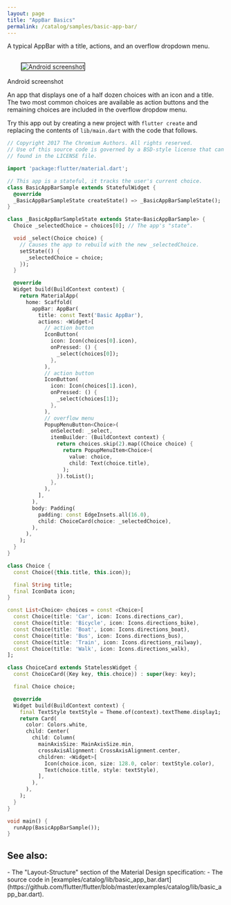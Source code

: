 ```yaml
---
layout: page
title: "AppBar Basics"
permalink: /catalog/samples/basic-app-bar/
---
```


A typical AppBar with a title, actions, and an overflow dropdown menu.

<p>
  <div class="container-fluid">
    <div class="row">
      <div class="col-md-4">
        <div class="panel panel-default">
          <div class="panel-body" style="padding: 16px 32px;">
            <img style="border:1px solid #000000" src="https://storage.googleapis.com/flutter-catalog/cb4a54db8fb3726bf4293b9cc5cb12ce16883803/basic_app_bar_small.png" alt="Android screenshot" class="img-responsive">
          </div>
          <div class="panel-footer">
            Android screenshot
          </div>
        </div>
      </div>
    </div>
  </div>
</p>

An app that displays one of a half dozen choices with an icon and a title.
The two most common choices are available as action buttons and the remaining
choices are included in the overflow dropdow menu.

Try this app out by creating a new project with `flutter create` and replacing the contents of `lib/main.dart` with the code that follows.

```dart
// Copyright 2017 The Chromium Authors. All rights reserved.
// Use of this source code is governed by a BSD-style license that can be
// found in the LICENSE file.

import 'package:flutter/material.dart';

// This app is a stateful, it tracks the user's current choice.
class BasicAppBarSample extends StatefulWidget {
  @override
  _BasicAppBarSampleState createState() => _BasicAppBarSampleState();
}

class _BasicAppBarSampleState extends State<BasicAppBarSample> {
  Choice _selectedChoice = choices[0]; // The app's "state".

  void _select(Choice choice) {
    // Causes the app to rebuild with the new _selectedChoice.
    setState(() {
      _selectedChoice = choice;
    });
  }

  @override
  Widget build(BuildContext context) {
    return MaterialApp(
      home: Scaffold(
        appBar: AppBar(
          title: const Text('Basic AppBar'),
          actions: <Widget>[
            // action button
            IconButton(
              icon: Icon(choices[0].icon),
              onPressed: () {
                _select(choices[0]);
              },
            ),
            // action button
            IconButton(
              icon: Icon(choices[1].icon),
              onPressed: () {
                _select(choices[1]);
              },
            ),
            // overflow menu
            PopupMenuButton<Choice>(
              onSelected: _select,
              itemBuilder: (BuildContext context) {
                return choices.skip(2).map((Choice choice) {
                  return PopupMenuItem<Choice>(
                    value: choice,
                    child: Text(choice.title),
                  );
                }).toList();
              },
            ),
          ],
        ),
        body: Padding(
          padding: const EdgeInsets.all(16.0),
          child: ChoiceCard(choice: _selectedChoice),
        ),
      ),
    );
  }
}

class Choice {
  const Choice({this.title, this.icon});

  final String title;
  final IconData icon;
}

const List<Choice> choices = const <Choice>[
  const Choice(title: 'Car', icon: Icons.directions_car),
  const Choice(title: 'Bicycle', icon: Icons.directions_bike),
  const Choice(title: 'Boat', icon: Icons.directions_boat),
  const Choice(title: 'Bus', icon: Icons.directions_bus),
  const Choice(title: 'Train', icon: Icons.directions_railway),
  const Choice(title: 'Walk', icon: Icons.directions_walk),
];

class ChoiceCard extends StatelessWidget {
  const ChoiceCard({Key key, this.choice}) : super(key: key);

  final Choice choice;

  @override
  Widget build(BuildContext context) {
    final TextStyle textStyle = Theme.of(context).textTheme.display1;
    return Card(
      color: Colors.white,
      child: Center(
        child: Column(
          mainAxisSize: MainAxisSize.min,
          crossAxisAlignment: CrossAxisAlignment.center,
          children: <Widget>[
            Icon(choice.icon, size: 128.0, color: textStyle.color),
            Text(choice.title, style: textStyle),
          ],
        ),
      ),
    );
  }
}

void main() {
  runApp(BasicAppBarSample());
}
```

<h2>See also:</h2>
- The "Layout-Structure" section of the Material Design specification:
    <https://material.io/guidelines/layout/structure.html#structure-app-bar>
- The source code in [examples/catalog/lib/basic_app_bar.dart](https://github.com/flutter/flutter/blob/master/examples/catalog/lib/basic_app_bar.dart).
